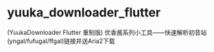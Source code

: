 # yuuka_downloader_flutter
(YuukaDownloader Flutter 重制版) 优香酱系列小工具——快速解析初音站(yngal/fufugal/ffgal)链接并送Aria2下载
